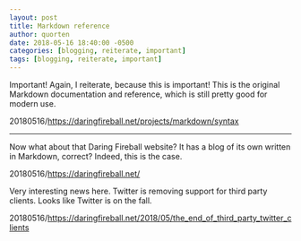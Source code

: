 ```yaml
---
layout: post
title: Markdown reference
author: quorten
date: 2018-05-16 18:40:00 -0500
categories: [blogging, reiterate, important]
tags: [blogging, reiterate, important]
---
```


Important!  Again, I reiterate, because this is important!  This is
the original Markdown documentation and reference, which is still
pretty good for modern use.

20180516/https://daringfireball.net/projects/markdown/syntax

----------

Now what about that Daring Fireball website?  It has a blog of its own
written in Markdown, correct?  Indeed, this is the case.

20180516/https://daringfireball.net/

Very interesting news here.  Twitter is removing support for third
party clients.  Looks like Twitter is on the fall.

20180516/https://daringfireball.net/2018/05/the_end_of_third_party_twitter_clients
